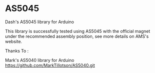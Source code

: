 AS5045
======

Dash's AS5045 library for Arduino

This library is successfully tested using AS5045 with the official magnet under the recommended assembly position, see more details on AMS's website.

Thanks To :

Mark's AS5040 library for Arduino
https://github.com/MarkTillotson/AS5040.git
